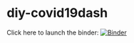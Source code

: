 # diy-covid19dash
Click here to launch the binder: [![Binder](https://mybinder.org/badge_logo.svg)](https://mybinder.org/v2/gh/AdamSerghini/diy-covid19dash/main?urlpath=%2Fvoila%2Frender%2FDashboard.ipynb)
